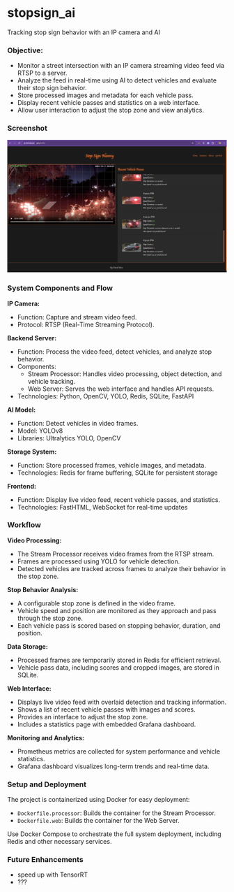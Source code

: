 # stopsign_ai
Tracking stop sign behavior with an IP camera and AI

### Objective:
- Monitor a street intersection with an IP camera streaming video feed via RTSP to a server.
- Analyze the feed in real-time using AI to detect vehicles and evaluate their stop sign behavior.
- Store processed images and metadata for each vehicle pass.
- Display recent vehicle passes and statistics on a web interface.
- Allow user interaction to adjust the stop zone and view analytics.

### Screenshot
![Night Screenshot](./static/screenshot_night.png)

### System Components and Flow

**IP Camera:**
- Function: Capture and stream video feed.
- Protocol: RTSP (Real-Time Streaming Protocol).

**Backend Server:**
- Function: Process the video feed, detect vehicles, and analyze stop behavior.
- Components:
  - Stream Processor: Handles video processing, object detection, and vehicle tracking.
  - Web Server: Serves the web interface and handles API requests.
- Technologies: Python, OpenCV, YOLO, Redis, SQLite, FastAPI

**AI Model:**
- Function: Detect vehicles in video frames.
- Model: YOLOv8
- Libraries: Ultralytics YOLO, OpenCV

**Storage System:**
- Function: Store processed frames, vehicle images, and metadata.
- Technologies: Redis for frame buffering, SQLite for persistent storage

**Frontend:**
- Function: Display live video feed, recent vehicle passes, and statistics.
- Technologies: FastHTML, WebSocket for real-time updates

### Workflow

**Video Processing:**
- The Stream Processor receives video frames from the RTSP stream.
- Frames are processed using YOLO for vehicle detection.
- Detected vehicles are tracked across frames to analyze their behavior in the stop zone.

**Stop Behavior Analysis:**
- A configurable stop zone is defined in the video frame.
- Vehicle speed and position are monitored as they approach and pass through the stop zone.
- Each vehicle pass is scored based on stopping behavior, duration, and position.

**Data Storage:**
- Processed frames are temporarily stored in Redis for efficient retrieval.
- Vehicle pass data, including scores and cropped images, are stored in SQLite.

**Web Interface:**
- Displays live video feed with overlaid detection and tracking information.
- Shows a list of recent vehicle passes with images and scores.
- Provides an interface to adjust the stop zone.
- Includes a statistics page with embedded Grafana dashboard.

**Monitoring and Analytics:**
- Prometheus metrics are collected for system performance and vehicle statistics.
- Grafana dashboard visualizes long-term trends and real-time data.

### Setup and Deployment

The project is containerized using Docker for easy deployment:

- `Dockerfile.processor`: Builds the container for the Stream Processor.
- `Dockerfile.web`: Builds the container for the Web Server.

Use Docker Compose to orchestrate the full system deployment, including Redis and other necessary services.

### Future Enhancements
- speed up with TensorRT
- ???
